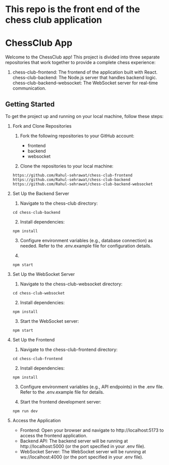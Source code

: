 # This repo is the front end of the chess club application

# ChessClub App

Welcome to the ChessClub app! This project is divided into three separate repositories that work together to provide a complete chess experience:

1. chess-club-frontend: The frontend of the application built with React.
chess-club-backend: The Node.js server that handles backend logic.
chess-club-backend-websocket: The WebSocket server for real-time communication.

## Getting Started

To get the project up and running on your local machine, follow these steps:

1. Fork and Clone Repositories

    1. Fork the following repositories to your GitHub account:

        - frontend
        - backend
        - websocket
    
    2. Clone the repositories to your local machine:

    ```
    https://github.com/Rahul-sehrawat/chess-club-frontend
    https://github.com/Rahul-sehrawat/chess-club-backend
    https://github.com/Rahul-sehrawat/chess-club-backend-websocket
    ```

2. Set Up the Backend Server

    1. Navigate to the chess-club directory:
    ```
    cd chess-club-backend
    ```

    2. Install dependencies:
    ```
    npm install
    ```

    3. Configure environment variables (e.g., database connection) as needed. Refer to the .env.example file for configuration details.

    4. 
    ```
    npm start
    ```

3. Set Up the WebSocket Server

    1. Navigate to the chess-club-websocket directory:
    ```
    cd chess-club-websocket
    ```

    2. Install dependencies:
    ```
    npm install
    ```

    3. Start the WebSocket server:
    ```
    npm start
    ```

4. Set Up the Frontend

    1. Navigate to the chess-club-frontend directory:
    ```
    cd chess-club-frontend
    ```

    2. Install dependencies:
    ```
    npm install
    ```

    3. Configure environment variables (e.g., API endpoints) in the .env file. Refer to the .env.example file for details.

    4. Start the frontend development server:
    ```
    npm run dev
    ```

5. Access the Application

    - Frontend: Open your browser and navigate to http://localhost:5173 to access the frontend application.
    - Backend API: The backend server will be running at http://localhost:5000 (or the port specified in your .env file).
    - WebSocket Server: The WebSocket server will be running at ws://localhost:4000 (or the port specified in your .env file).

    